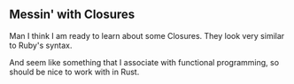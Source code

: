 Messin' with Closures
---

Man I think I am ready to learn about some Closures.
They look very similar to Ruby's syntax.

And seem like something that I associate with functional programming,
so should be nice to work with in Rust.
